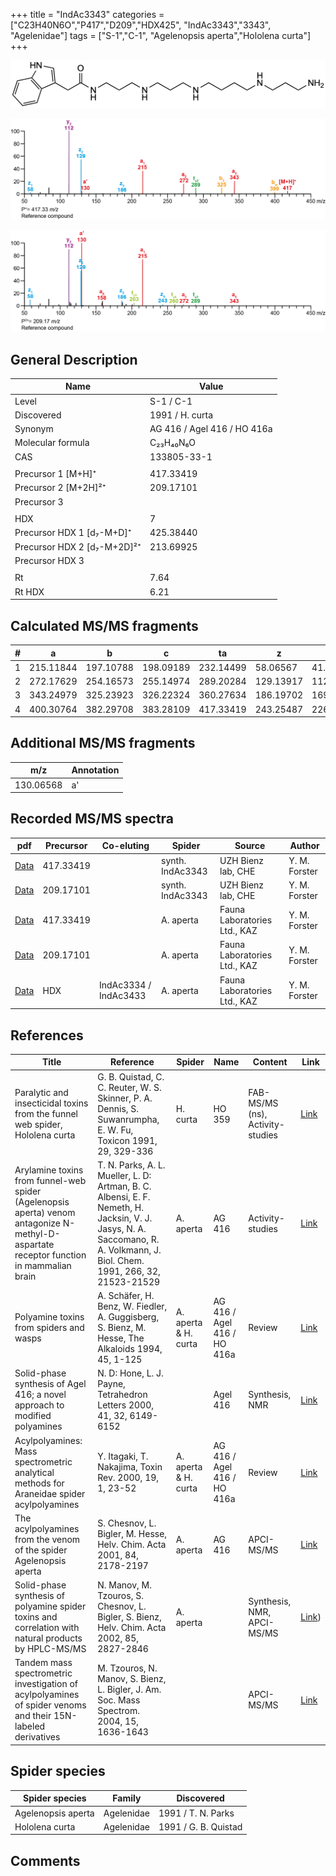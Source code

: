 +++
title = "IndAc3343"
categories = ["C23H40N6O","P417","D209","HDX425",
"IndAc3343","3343",
"Agelenidae"]
tags = ["S-1","C-1",
"Agelenopsis aperta","Hololena curta"]
+++

![](/img/IndAc3343.png)

![](/img_MSMS/417_IndAc3343.png?classes=border)

![](/img_MSMS/417_IndAc3343_2.png?classes=border)

## General Description

| Name                        | Value                       |
|-----------------------------|-----------------------------|
| Level                       | S-1 / C-1                          |
| Discovered                  | 1991 / H. curta             |
| Synonym                     | AG 416 / Agel 416 / HO 416a |
| Molecular formula           | C₂₃H₄₀N₆O                   |
| CAS                         | 133805-33-1                 |
|                             |                             |
| Precursor 1 [M+H]⁺          | 417.33419                   |
| Precursor 2 [M+2H]²⁺        | 209.17101                   |
| Precursor 3                 |                             |
|                             |                             |
| HDX                         | 7                           |
| Precursor HDX 1 [d₇-M+D]⁺   | 425.38440                   |
| Precursor HDX 2 [d₇-M+2D]²⁺ | 213.69925                   |
| Precursor HDX 3             |                             |
|                             |                             |
| Rt                          | 7.64                        |
| Rt HDX                      | 6.21                        |

## Calculated MS/MS fragments

| # | a         | b         | c         | ta        | z         | y         | tz        |
|---|-----------|-----------|-----------|-----------|-----------|-----------|-----------|
| 1 | 215.11844 | 197.10788 | 198.09189 | 232.14499 | 58.06567  | 41.03912  | 75.09222  |
| 2 | 272.17629 | 254.16573 | 255.14974 | 289.20284 | 129.13917 | 112.11262 | 146.16572 |
| 3 | 343.24979 | 325.23923 | 326.22324 | 360.27634 | 186.19702 | 169.17047 | 203.22357 |
| 4 | 400.30764 | 382.29708 | 383.28109 | 417.33419 | 243.25487 | 226.22832 | 260.28142 |

## Additional MS/MS fragments

| m/z       | Annotation |
|-----------|------------|
| 130.06568 | a'         |

## Recorded MS/MS spectra

| pdf                                                                | Precursor | Co-eluting            | Spider           | Source                       | Author        |
|--------------------------------------------------------------------|-----------|-----------------------|------------------|------------------------------|---------------|
| [Data](/pdf/417_IndAc3343_7-64.pdf)                                | 417.33419 |                       | synth. IndAc3343 | UZH Bienz lab, CHE           | Y. M. Forster |
| [Data](/pdf/417_IndAc3343_7-64_2.pdf)                              | 209.17101 |                       | synth. IndAc3343 | UZH Bienz lab, CHE           | Y. M. Forster |
| [Data](/pdf/A-aperta/417_IndAc3343_Aa.pdf)                         | 417.33419 |                       | A. aperta        | Fauna Laboratories Ltd., KAZ | Y. M. Forster |
| [Data](/pdf/A-aperta/417_IndAc3343_Aa_2.pdf)                       | 209.17101 |                       | A. aperta        | Fauna Laboratories Ltd., KAZ | Y. M. Forster |
| [Data](/pdf/A-aperta/417_IndAc3334_IndAc3343_IndAc3433_Aa_HDX.pdf) | HDX       | IndAc3334 / IndAc3433 | A. aperta        | Fauna Laboratories Ltd., KAZ | Y. M. Forster |

## References

| Title                                                                                                                                   | Reference                                                                                                                                                                  | Spider               | Name                        | Content                          | Link                                                     |
|-----------------------------------------------------------------------------------------------------------------------------------------|----------------------------------------------------------------------------------------------------------------------------------------------------------------------------|----------------------|-----------------------------|----------------------------------|----------------------------------------------------------|
| Paralytic and insecticidal toxins from the funnel web spider, Hololena curta                                                            | G. B. Quistad, C. C. Reuter, W. S. Skinner, P. A. Dennis, S. Suwanrumpha, E. W. Fu, Toxicon 1991, 29, 329-336                                                              | H. curta             | HO 359                      | FAB-MS/MS (ns), Activity-studies | [Link](https://doi.org/10.1016/0041-0101(91)90286-Z)     |
| Arylamine toxins from funnel-web spider (Agelenopsis aperta) venom antagonize N-methyl-D-aspartate receptor function in mammalian brain | T. N. Parks, A. L. Mueller, L. D: Artman, B. C. Albensi, E. F. Nemeth, H. Jacksin, V. J. Jasys, N. A. Saccomano, R. A. Volkmann, J. Biol. Chem. 1991, 266, 32, 21523-21529 | A. aperta            | AG 416                      | Activity-studies                 | [Link](http://www.jbc.org/content/266/32/21523.abstract) |
| Polyamine toxins from spiders and wasps                                                                                                 | A. Schäfer, H. Benz, W. Fiedler, A. Guggisberg, S. Bienz, M. Hesse, The Alkaloids 1994, 45, 1-125                                                                          | A. aperta & H. curta | AG 416 / Agel 416 / HO 416a | Review                           | [Link](https://doi.org/10.1016/S0099-9598(08)60276-X)    |
| Solid-phase synthesis of Agel 416; a novel approach to modified polyamines                                                              | N. D: Hone, L. J. Payne, Tetrahedron Letters 2000, 41, 32, 6149-6152                                                                                                       |                      | Agel 416                    | Synthesis, NMR                   | [Link](https://doi.org/10.1016/S0040-4039(00)00995-3)    |
| Acylpolyamines: Mass spectrometric analytical methods for Araneidae spider acylpolyamines                                               | Y. Itagaki, T. Nakajima, Toxin Rev. 2000, 19, 1, 23-52                                                                                                                     | A. aperta & H. curta | AG 416 / Agel 416 / HO 416a | Review                           | [Link](https://doi.org/10.1081/TXR-100100314)            |
| The acylpolyamines from the venom of the spider Agelenopsis aperta                                                                      | S. Chesnov, L. Bigler, M. Hesse, Helv. Chim. Acta 2001, 84, 2178-2197                                                                                                      | A. aperta            | AG 416                      | APCI-MS/MS                       | [Link](XXX)                                              |
| Solid-phase synthesis of polyamine spider toxins and correlation with natural products by HPLC-MS/MS                                    | N. Manov, M. Tzouros, S. Chesnov, L. Bigler, S. Bienz, Helv. Chim. Acta 2002, 85, 2827-2846                                                                                | A. aperta            |                             | Synthesis, NMR, APCI-MS/MS       | [Link](https://onlinelibrary.wiley.com/doi/abs/10.1002/1522-2675%28200209%2985%3A9%3C2827%3A%3AAID-HLCA2827%3E3.0.CO%3B2-5))        |
| Tandem mass spectrometric investigation of acylpolyamines of spider venoms and their 15N-labeled derivatives                            | M. Tzouros, N. Manov, S. Bienz, L. Bigler, J. Am. Soc. Mass Spectrom. 2004, 15, 1636-1643                                                                                  |                      |                             | APCI-MS/MS                       | [Link](https://doi.org/10.1016/j.jasms.2004.07.020)      |

## Spider species

| Spider species     | Family     | Discovered           |
|--------------------|------------|----------------------|
| Agelenopsis aperta | Agelenidae | 1991 / T. N. Parks   |
| Hololena curta     | Agelenidae | 1991 / G. B. Quistad |

## Comments